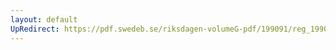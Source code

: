 ```yaml
---
layout: default
UpRedirect: https://pdf.swedeb.se/riksdagen-volumeG-pdf/199091/reg_199091/reg_199091_1043.pdf
---
```

